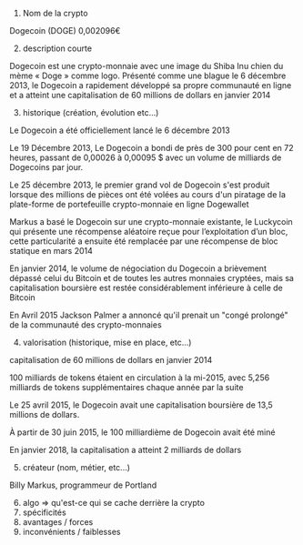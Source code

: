 1. Nom de la crypto

Dogecoin (DOGE) 0,002096€

2. description courte

Dogecoin est une crypto-monnaie avec une image du Shiba Inu chien du mème « Doge » comme logo. Présenté comme une blague le 6 décembre 2013, le Dogecoin a rapidement développé sa propre communauté en ligne et a atteint une capitalisation de 60 millions de dollars en janvier 2014

3. historique (création, évolution etc...)

Le Dogecoin a été officiellement lancé le 6 décembre 2013

Le 19 Décembre 2013, Le Dogecoin a bondi de près de 300 pour cent en 72 heures, passant de 0,00026 à 0,00095 $ avec un volume de milliards de Dogecoins par jour.

Le 25 décembre 2013, le premier grand vol de Dogecoin s'est produit lorsque des millions de pièces ont été volées au cours d'un piratage de la plate-forme de portefeuille crypto-monnaie en ligne Dogewallet

Markus a basé le Dogecoin sur une crypto-monnaie existante, le Luckycoin qui présente une récompense aléatoire reçue pour l’exploitation d’un bloc, cette particularité a ensuite été remplacée par une récompense de bloc statique en mars 2014

En janvier 2014, le volume de négociation du Dogecoin a brièvement dépassé celui du Bitcoin et de toutes les autres monnaies cryptées, mais sa capitalisation boursière est restée considérablement inférieure à celle de Bitcoin

 En Avril 2015 Jackson Palmer a annoncé qu'il prenait un "congé prolongé" de la communauté des crypto-monnaies

4. valorisation (historique, mise en place, etc...)

capitalisation de 60 millions de dollars en janvier 2014

100 milliards de tokens étaient en circulation à la mi-2015, avec 5,256 milliards de tokens supplémentaires chaque année par la suite

Le 25 avril 2015, le Dogecoin avait une capitalisation boursière de 13,5 millions de dollars.

À partir de 30 juin 2015, le 100 milliardième de Dogecoin avait été miné

En janvier 2018, la capitalisation a atteint 2 milliards de dollars

5. créateur (nom, métier, etc...)

Billy Markus, programmeur de Portland

6. algo => qu'est-ce qui se cache derrière la crypto
7. spécificités
8. avantages / forces
10. inconvénients / faiblesses
